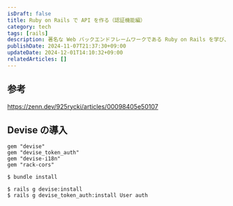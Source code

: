 ```yaml
---
isDraft: false
title: Ruby on Rails で API を作る（認証機能編）
category: tech
tags: [rails]
description: 著名な Web バックエンドフレームワークである Ruby on Rails を学び、 API を作ります。第4回のこの記事では、Devise を使用した認証機能を実装します。 
publishDate: 2024-11-07T21:37:30+09:00
updateDate: 2024-12-01T14:10:32+09:00
relatedArticles: []
---
```


## 参考

https://zenn.dev/925rycki/articles/00098405e50107

## Devise の導入

```ruby:Gemfile
gem "devise"
gem "devise_token_auth"
gem "devise-i18n"
gem "rack-cors"
```

```bash:Gemの更新
$ bundle install
```

```bash:インストールと初期化
$ rails g devise:install
$ rails g devise_token_auth:install User auth
```